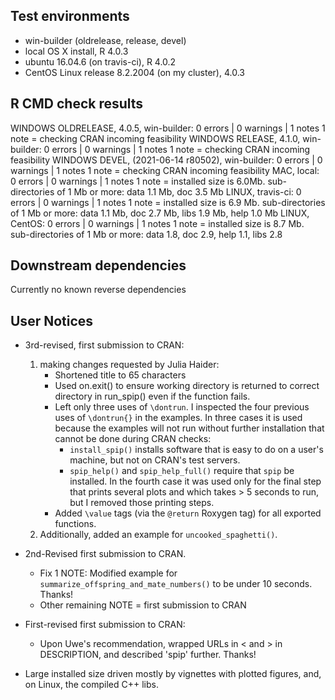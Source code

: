 ## Test environments

* win-builder (oldrelease, release, devel)
* local OS X install, R 4.0.3
* ubuntu 16.04.6 (on travis-ci), R 4.0.2
* CentOS Linux release 8.2.2004 (on my cluster), 4.0.3


## R CMD check results

WINDOWS OLDRELEASE, 4.0.5, win-builder: 0 errors | 0 warnings | 1 notes
  1 note = checking CRAN incoming feasibility
WINDOWS RELEASE, 4.1.0, win-builder: 0 errors | 0 warnings | 1 notes
  1 note = checking CRAN incoming feasibility
WINDOWS DEVEL, (2021-06-14 r80502), win-builder: 0 errors | 0 warnings | 1 notes
  1 note = checking CRAN incoming feasibility
MAC, local: 0 errors | 0 warnings | 1 notes
  1 note =  installed size is 6.0Mb. sub-directories of 1 Mb or more: data 1.1 Mb, doc 3.5 Mb
LINUX, travis-ci: 0 errors | 0 warnings | 1 notes
  1 note = installed size is 6.9 Mb. sub-directories of 1 Mb or more: data 1.1 Mb, doc 2.7 Mb, libs 1.9 Mb, help 1.0 Mb
LINUX, CentOS: 0 errors | 0 warnings | 1 notes
  1 note = installed size is 8.7 Mb. sub-directories of 1 Mb or more: data 1.8, doc 2.9, help 1.1, libs 2.8


## Downstream dependencies

Currently no known reverse dependencies

## User Notices

* 3rd-revised, first submission to CRAN:

    1. making changes requested by Julia Haider:
        - Shortened title to 65 characters
        - Used on.exit() to ensure working directory is returned to
          correct directory in run_spip() even if the function fails.
        - Left only three uses of `\dontrun`. I inspected the four previous
          uses of `\dontrun{}` in the examples.  In three cases it
          is used because the examples will not run without further installation that
          cannot be done during CRAN checks:
            * `install_spip()` installs software that is easy to do on a user's machine,
            but not on CRAN's test servers.
            * `spip_help()` and `spip_help_full()` require that `spip` be installed.
          In the fourth case it was used only for the final step that prints several plots
          and which takes > 5 seconds to run, but I removed those printing steps.
        - Added `\value` tags (via the `@return` Roxygen tag) for all exported functions.
    2. Additionally, added an example for `uncooked_spaghetti()`.
    
        
* 2nd-Revised first submission to CRAN.
    * Fix 1 NOTE: Modified example for `summarize_offspring_and_mate_numbers()` to be under 10 seconds. Thanks!
    * Other remaining NOTE = first submission to CRAN
* First-revised first submission to CRAN:
    * Upon Uwe's recommendation, wrapped URLs in < and > in DESCRIPTION, and described 'spip' further.  Thanks!
* Large installed size driven mostly by vignettes with plotted figures, and, on Linux, the compiled C++ libs.
